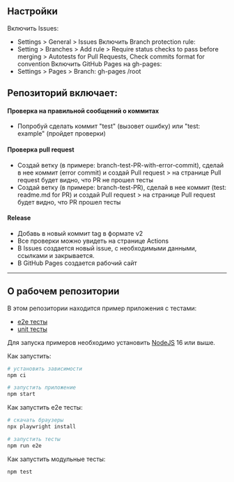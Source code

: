 ## Настройки

Включить Issues: 
- Settings > General > Issues
Включить Branch protection rule: 
- Setting > Branches > Add rule > Require status checks to pass before merging > Autotests for Pull Requests, Check commits format for convention
Включить GitHub Pages на gh-pages:
- Settings > Pages > Branch: gh-pages /root


## Репозиторий включает:

#### Проверка на правильной сообщений о коммитах
- Попробуй сделать коммит "test" (вызовет ошибку) или "test: example" (пройдет проверки) 

#### Проверка pull request
- Создай ветку (в примере: branch-test-PR-with-error-commit), сделай в нее коммит (error commit) и создай Pull request > на странице Pull request будет видно, что PR не прошел тесты
- Создай ветку (в примере: branch-test-PR), сделай в нее коммит (test: readme.md for PR) и создай Pull request > на странице Pull request будет видно, что PR прошел тесты

#### Release
- Добавь в новый коммит tag в формате v2
- Все проверки можно увидеть на странице Actions
- В Issues создается новый issue, с необходимыми данными, ссылками и закрывается.
- В GitHub Pages создается рабочий сайт


-------------------
## О рабочем репозитории

В этом репозитории находится пример приложения с тестами:

- [e2e тесты](e2e/example.spec.ts)
- [unit тесты](src/example.test.tsx)

Для запуска примеров необходимо установить [NodeJS](https://nodejs.org/en/download/) 16 или выше.

Как запустить:

```sh
# установить зависимости
npm ci

# запустить приложение
npm start
```

Как запустить e2e тесты:

```sh
# скачать браузеры
npx playwright install

# запустить тесты
npm run e2e
```

Как запустить модульные тесты:

```sh
npm test
```